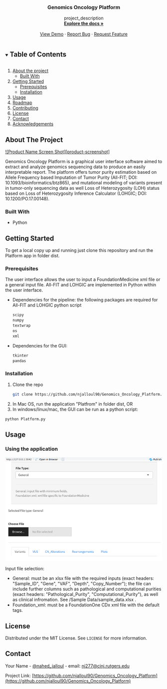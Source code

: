 <!-- PROJECT LOGO -->
<br />
<p align="center">
  <h3 align="center">Genomics Oncology Platform</h3>

  <p align="center">
    project_description
    <br />
    <a href="https://github.com/github_username/repo_name"><strong>Explore the docs »</strong></a>
    <br />
    <br />
    <a href="https://github.com/github_username/repo_name">View Demo</a>
    ·
    <a href="https://github.com/github_username/repo_name/issues">Report Bug</a>
    ·
    <a href="https://github.com/github_username/repo_name/issues">Request Feature</a>
  </p>
</p>



<!-- TABLE OF CONTENTS -->
<details open="open">
  <summary><h2 style="display: inline-block">Table of Contents</h2></summary>
  <ol>
    <li>
      <a href="#about-the-project">About the project</a>
      <ul>
        <li><a href="#built-with">Built With </a></li>
      </ul>
    </li>
    <li>
      <a href="#getting-started">Getting Started</a>
      <ul>
        <li><a href="#prerequisites">Prerequisites</a></li>
        <li><a href="#installation">Installation</a></li>
      </ul>
    </li>
    <li><a href="#usage">Usage</a></li>
    <li><a href="#roadmap">Roadmap</a></li>
    <li><a href="#contributing">Contributing</a></li>
    <li><a href="#license">License</a></li>
    <li><a href="#contact">Contact</a></li>
    <li><a href="#acknowledgements">Acknowledgements</a></li>
  </ol>
</details>



<!-- ABOUT THE PROJECT -->
## About The Project

[![Product Name Screen Shot][product-screenshot]](https://example.com)

Genomics Oncology Platform is a graphical user interface software aimed to extract and analyze genomics sequencing data to produce an easily interpretable report. The platform offers tumor purity estimation based on Allele Frequency based Imputation of Tumor Purity (All-FIT; DOI: 10.1093/bioinformatics/btz865), and mutational modeling of variants present in tumor-only sequencing data as well Loss of Heterozygosity (LOH) status based on Loss of Heterozygosity Inference Calculator (LOHGIC; DOI: 10.1200/PO.17.00148).


### Built With

* Python





<!-- GETTING STARTED -->
## Getting Started

To get a local copy up and running just clone this repository and run the Platform app in folder dist. 

### Prerequisites

The  user interface allows the user to input a FoundationMedicine xml file or a general input file. All-FIT and LOHGIC are implemented in Python within the user interface.

* Dependencies for the pipeline: the following packages are required for All-FIT and LOHGIC python script
  ```sh
  scipy
  numpy
  textwrap
  os
  xml
  ```
* Dependencies for the GUI:
  ```sh
  tkinter
  pandas
  ```

### Installation

1. Clone the repo
   ```sh
   git clone https://github.com/njalloul90/Genomics_Oncology_Platform.git
   ```
2. In Mac OS, run the application "Platfrom" in folder dist, OR
3. In windows/linux/mac, the GUI can be run as a python script:
```sh
python Platform.py
```


<!-- USAGE EXAMPLES -->
## Usage

### Using the application

![Alt text](/Screenshots/Main.png?raw=true "Main")


Input file selection:
* General: must be an xlsx file with the required inputs (exact headers: "Sample_ID", "Gene", "VAF", "Depth", "Copy_Number"); the file can include further columns such as pathological and computational purities (exact headers: "Pathological_Purity", "Computational_Purity"), as well as clinical infromation. See /Sample Data/sample_data.xlsx .
* Foundation_xml: must be a FoundationOne CDx xml file with the default tags.


<!-- LICENSE -->
## License

Distributed under the MIT License. See `LICENSE` for more information.



<!-- CONTACT -->
## Contact

Your Name - [@nahed_jalloul](https://twitter.com/nahed_jalloul) - email: nj277@cinj.rutgers.edu

Project Link: [https://github.com/njalloul90/Genomics_Oncology_Platform](https://github.com/njalloul90/Genomics_Oncology_Platform)








